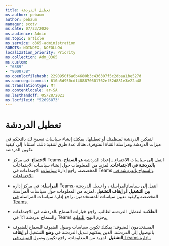 ```yaml
---
title: تعطيل الدردشة
ms.author: pebaum
author: pebaum
manager: scotv
ms.date: 07/23/2020
ms.audience: Admin
ms.topic: article
ms.service: o365-administration
ROBOTS: NOINDEX, NOFOLLOW
localization_priority: Priority
ms.collection: Adm_O365
ms.custom:
- "6889"
- "9000738"
ms.openlocfilehash: 2290950f6a6b4680b3c436307f5c2dbaa1be527d
ms.sourcegitcommit: 610a5d950cdf488870601762ef52d881e3e22a48
ms.translationtype: MT
ms.contentlocale: ar-SA
ms.lasthandoff: 05/28/2021
ms.locfileid: "52696873"
---
```

# <a name="disable-chat"></a>تعطيل الدردشة

لتمكين الدردشة لمنظمتك أو تعطيلها، يمكنك إنشاء سياسات تسمح لك بالتحكم في ميزات الدردشة ومراسلة القناة المتوفرة. هناك عدة طرق لتنفيذ ذلك، استنادا إلى كيفية تكوين الدردشة.

- **الاجتماع**: في مركز Teams، انتقل إلى سياسات الاجتماع [-](https://admin.teams.microsoft.com/) إعداد الدردشة هو **السماح بالدردشة في الاجتماعات**. لمزيد من المعلومات حول إنشاء سياسات الاجتماعات المخصصة، راجع إدارة [سياسات](/microsoftteams/meeting-policies-in-teams) الاجتماعات في Teams [والسماح بالدردشة في الاجتماعات](/microsoftteams/meeting-policies-in-teams#allow-chat-in-meetings).

- **المراسلة**: في مركز إدارة Teams، انتقل إلى [سياسات](https://admin.teams.microsoft.com/)المراسلة ، وا تبديل الدردشة **بين التشغيل** أو **إيقاف التشغيل**. لمزيد من المعلومات حول سياسات المراسلة المخصصة وكيفية تعيين سياسات للمستخدمين، راجع إدارة سياسات المراسلة [في Teams](/microsoftteams/messaging-policies-in-teams).

- **الطلاب**: لتعطيل الدردشة لطالب، راجع خيارات السماح بالدردشة في الاجتماعات والسماح بدردشة 1:1 في Teams وحزم النهج [للتعليم.](/microsoftteams/policy-packages-edu)

- المستخدمون الضيوف: يمكنك تكوين سياسات وصول الضيوف للسماح للضيوف بالوصول إلى الدردشة، الذين يمكنهم تبديل الدردشة في **وضع** التشغيل أو **إيقاف التشغيل**. لمزيد من المعلومات، راجع تكوين وصول [الضيف في Teams إدارة .](/microsoftteams/set-up-guests#configure-guest-access-in-the-teams-admin-center)




